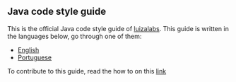 ## Java code style guide

This is the official Java code style guide of [luizalabs](http://luizalabs.com). This guide is written in the languages below, go through one of them:

  - [English](docs/en/README.md)
  - [Portuguese](docs/en/README.md)

To contribute to this guide, read the how to on this [link](CONTRUBUTING.md)
